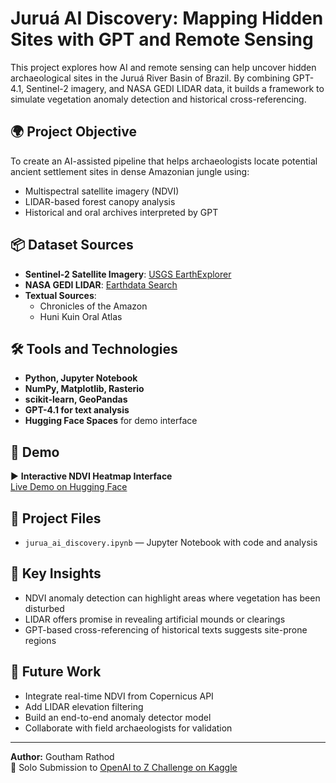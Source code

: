 # Juruá AI Discovery: Mapping Hidden Sites with GPT and Remote Sensing

This project explores how AI and remote sensing can help uncover hidden archaeological sites in the Juruá River Basin of Brazil. By combining GPT-4.1, Sentinel-2 imagery, and NASA GEDI LIDAR data, it builds a framework to simulate vegetation anomaly detection and historical cross-referencing.

## 🌍 Project Objective

To create an AI-assisted pipeline that helps archaeologists locate potential ancient settlement sites in dense Amazonian jungle using:

- Multispectral satellite imagery (NDVI)
- LIDAR-based forest canopy analysis
- Historical and oral archives interpreted by GPT

## 📦 Dataset Sources

- **Sentinel-2 Satellite Imagery**: [USGS EarthExplorer](https://earthexplorer.usgs.gov/)
- **NASA GEDI LIDAR**: [Earthdata Search](https://search.earthdata.nasa.gov/search)
- **Textual Sources**:
  - Chronicles of the Amazon
  - Huni Kuin Oral Atlas

## 🛠️ Tools and Technologies

- **Python, Jupyter Notebook**
- **NumPy, Matplotlib, Rasterio**
- **scikit-learn, GeoPandas**
- **GPT-4.1 for text analysis**
- **Hugging Face Spaces** for demo interface

## 🚀 Demo

▶️ **Interactive NDVI Heatmap Interface**  
[Live Demo on Hugging Face](https://huggingface.co/spaces/aiarchaeo/jurua-ai-discovery)

## 📁 Project Files

- `jurua_ai_discovery.ipynb` — Jupyter Notebook with code and analysis

## 📌 Key Insights

- NDVI anomaly detection can highlight areas where vegetation has been disturbed
- LIDAR offers promise in revealing artificial mounds or clearings
- GPT-based cross-referencing of historical texts suggests site-prone regions

## 🔮 Future Work

- Integrate real-time NDVI from Copernicus API
- Add LIDAR elevation filtering
- Build an end-to-end anomaly detector model
- Collaborate with field archaeologists for validation

---

**Author:** Goutham Rathod  
🧠 Solo Submission to [OpenAI to Z Challenge on Kaggle](https://www.kaggle.com/competitions/openai-to-z-challenge)

